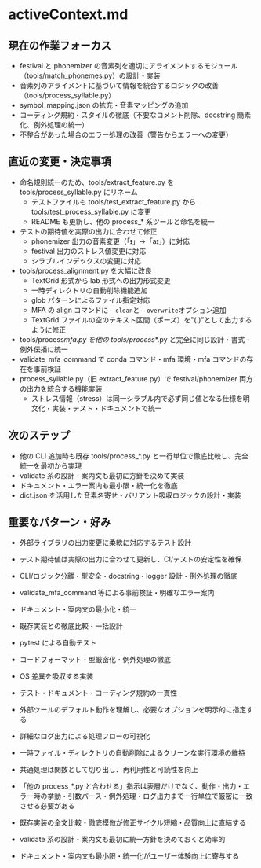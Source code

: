 # activeContext.md

## 現在の作業フォーカス

- festival と phonemizer の音素列を適切にアライメントするモジュール（tools/match_phonemes.py）の設計・実装
- 音素列のアライメントに基づいて情報を統合するロジックの改善（tools/process_syllable.py）
- symbol_mapping.json の拡充・音素マッピングの追加
- コーディング規約・スタイルの徹底（不要なコメント削除、docstring 簡素化、例外処理の統一）
- 不整合があった場合のエラー処理の改善（警告からエラーへの変更）

## 直近の変更・決定事項

- 命名規則統一のため、tools/extract_feature.py を tools/process_syllable.py にリネーム
  - テストファイルも tools/test_extract_feature.py から tools/test_process_syllable.py に変更
  - README も更新し、他の process\_\* 系ツールと命名を統一
- テストの期待値を実際の出力に合わせて修正
  - phonemizer 出力の音素変更（「ᵻ」→「aɪ」）に対応
  - festival 出力のストレス値変更に対応
  - シラブルインデックスの変更に対応
- tools/process_alignment.py を大幅に改良
  - TextGrid 形式から lab 形式への出力形式変更
  - 一時ディレクトリの自動削除機能追加
  - glob パターンによるファイル指定対応
  - MFA の align コマンドに`--clean`と`--overwrite`オプション追加
  - TextGrid ファイルの空のテキスト区間（ポーズ）を"(.)"として出力するように修正
- tools/process*mfa.py を他の tools/process*\*.py と完全に同じ設計・書式・例外伝播に統一
- validate_mfa_command で conda コマンド・mfa 環境・mfa コマンドの存在を事前検証
- process_syllable.py（旧 extract_feature.py）で festival/phonemizer 両方の出力を統合する機能実装
  - ストレス情報（stress）は同一シラブル内で必ず同じ値となる仕様を明文化・実装・テスト・ドキュメントで統一

## 次のステップ

- 他の CLI 追加時も既存 tools/process\_\*.py と一行単位で徹底比較し、完全統一を最初から実現
- validate 系の設計・案内文も最初に方針を決めて実装
- ドキュメント・エラー案内も最小限・統一化を徹底
- dict.json を活用した音素名寄せ・バリアント吸収ロジックの設計・実装

## 重要なパターン・好み

- 外部ライブラリの出力変更に柔軟に対応するテスト設計
- テスト期待値は実際の出力に合わせて更新し、CI/テストの安定性を確保

- CLI/ロジック分離・型安全・docstring・logger 設計・例外処理の徹底
- validate_mfa_command 等による事前検証・明確なエラー案内
- ドキュメント・案内文の最小化・統一
- 既存実装との徹底比較・一括設計
- pytest による自動テスト
- コードフォーマット・型厳密化・例外処理の徹底
- OS 差異を吸収する実装
- テスト・ドキュメント・コーディング規約の一貫性
- 外部ツールのデフォルト動作を理解し、必要なオプションを明示的に指定する
- 詳細なログ出力による処理フローの可視化
- 一時ファイル・ディレクトリの自動削除によるクリーンな実行環境の維持
- 共通処理は関数として切り出し、再利用性と可読性を向上

- 「他の process\_\*.py と合わせる」指示は表層だけでなく、動作・出力・エラー時の挙動・引数パース・例外処理・ログ出力まで一行単位で厳密に一致させる必要がある
- 既存実装の全文比較・徹底模倣が修正サイクル短縮・品質向上に直結する
- validate 系の設計・案内文も最初に統一方針を決めておくと効率的
- ドキュメント・案内文も最小限・統一化がユーザー体験向上に寄与する
